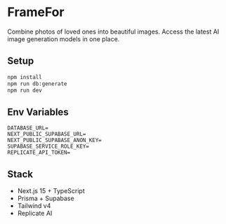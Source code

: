 # FrameFor

Combine photos of loved ones into beautiful images. Access the latest AI image generation models in one place.

## Setup

```bash
npm install
npm run db:generate
npm run dev
```

## Env Variables

```
DATABASE_URL=
NEXT_PUBLIC_SUPABASE_URL=
NEXT_PUBLIC_SUPABASE_ANON_KEY=
SUPABASE_SERVICE_ROLE_KEY=
REPLICATE_API_TOKEN=
```

## Stack

-   Next.js 15 + TypeScript
-   Prisma + Supabase
-   Tailwind v4
-   Replicate AI
